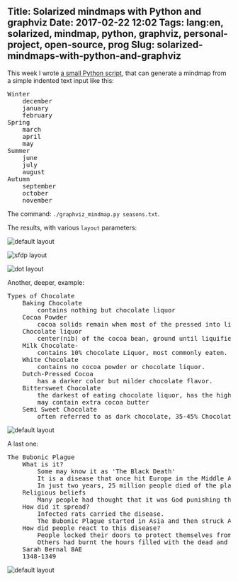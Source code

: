 Title: Solarized mindmaps with Python and graphviz
Date: 2017-02-22 12:02
Tags: lang:en, solarized, mindmap, python, graphviz, personal-project, open-source, prog
Slug: solarized-mindmaps-with-python-and-graphviz
---
This week I wrote [a small Python script](https://github.com/Lucas-C/brain_dump), that can generate a mindmap from a simple indented text input like this:
<pre>Winter
    december
    january
    february
Spring
    march
    april
    may
Summer
    june
    july
    august
Autumn
    september
    october
    november
</pre>

The command: `./graphviz_mindmap.py seasons.txt`.

The results, with various `layout` parameters:

![default layout](images/2017/02/seasons_twopi.png)

![sfdp layout](images/2017/02/seasons_sfdp.png)

![dot layout](images/2017/02/seasons_dot.png)

Another, deeper, example:
<pre>Types of Chocolate
    Baking Chocolate
        contains nothing but chocolate liquor
    Cocoa Powder
        cocoa solids remain when most of the pressed into liquor.
    Chocolate liquor
        center(nib) of the cocoa bean, ground until liquifies, no alcohol.
    Milk Chocolate-
        contains 10% chocolate Liquor, most commonly eaten.
    White Chocolate
        contains no cocoa powder or chocolate liquor.
    Dutch-Pressed Cocoa
        has a darker color but milder chocolate flavor.
    Bittersweet Chocolate
        the darkest of eating chocolate liquor, has the highest %
        may contain extra cocoa butter
    Semi Sweet Chocolate
        often referred to as dark chocolate, 35-45% Chocolate liquor
</pre>

![default layout](images/2017/02/chocolates_twopi.png)

A last one:
<pre>The Bubonic Plague
    What is it?
        Some may know it as 'The Black Death'
        It is a disease that once hit Europe in the Middle Ages
        In just two years, 25 million people died of the plague. In ten years, the plague had killed over 1/3 of Europe's population.
    Religious beliefs
        Many people had thought that it was God punishing them for being wicked.
    How did it spread?
        Infected rats carried the disease.
        The Bubonic Plague started in Asia and then struck Africa and Europe.
    How did people react to this disease?
        People locked their doors to protect themselves from the awful disease.
        Others had burnt the hours filled with the dead and the sky was filled with ashes.
    Sarah Bernal 8AE
    1348-1349
</pre>

![default layout](images/2017/02/plague_twopi.png)
